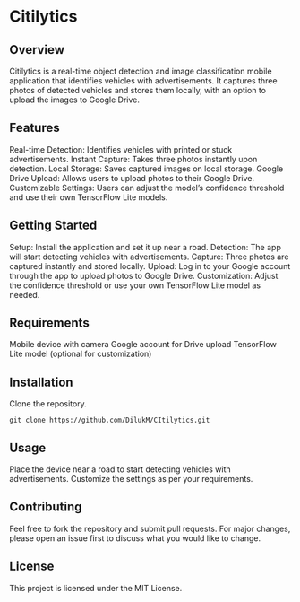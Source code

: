 # Citilytics

## Overview
Citilytics is a real-time object detection and image classification mobile application that identifies vehicles with advertisements. It captures three photos of detected vehicles and stores them locally, with an option to upload the images to Google Drive.

## Features
Real-time Detection: Identifies vehicles with printed or stuck advertisements.
Instant Capture: Takes three photos instantly upon detection.
Local Storage: Saves captured images on local storage.
Google Drive Upload: Allows users to upload photos to their Google Drive.
Customizable Settings: Users can adjust the model’s confidence threshold and use their own TensorFlow Lite models.

## Getting Started
Setup: Install the application and set it up near a road.
Detection: The app will start detecting vehicles with advertisements.
Capture: Three photos are captured instantly and stored locally.
Upload: Log in to your Google account through the app to upload photos to Google Drive.
Customization: Adjust the confidence threshold or use your own TensorFlow Lite model as needed.

## Requirements
Mobile device with camera
Google account for Drive upload
TensorFlow Lite model (optional for customization)

## Installation
Clone the repository.
```
git clone https://github.com/DilukM/CItilytics.git
```

## Usage
Place the device near a road to start detecting vehicles with advertisements.
Customize the settings as per your requirements.

## Contributing
Feel free to fork the repository and submit pull requests. For major changes, please open an issue first to discuss what you would like to change.

## License
This project is licensed under the MIT License.
